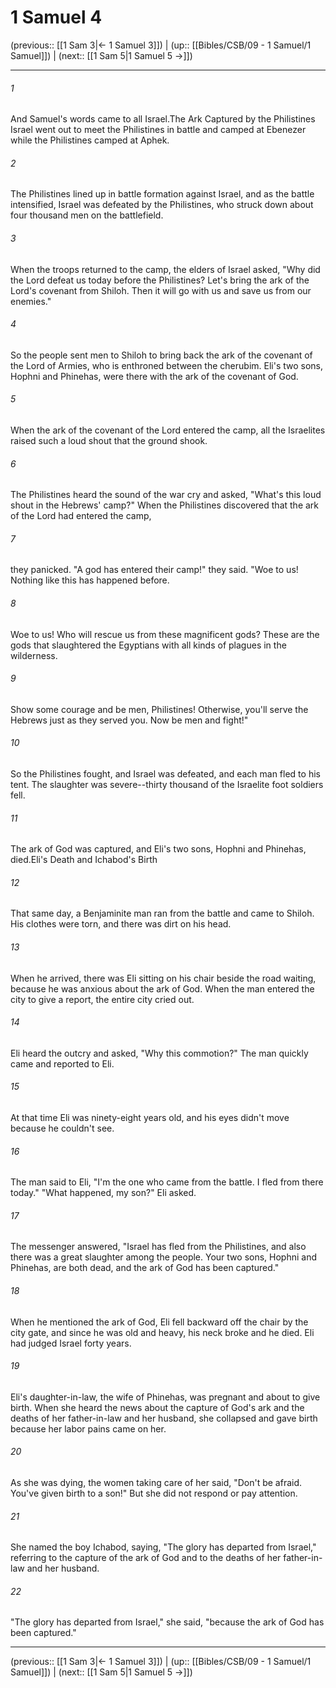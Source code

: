 # 1 Samuel 4

(previous:: [[1 Sam 3|← 1 Samuel 3]]) | (up:: [[Bibles/CSB/09 - 1 Samuel/1 Samuel]]) | (next:: [[1 Sam 5|1 Samuel 5 →]])

***


###### 1 
And Samuel's words came to all Israel.The Ark Captured by the Philistines Israel went out to meet the Philistines in battle and camped at Ebenezer while the Philistines camped at Aphek. 

###### 2 
The Philistines lined up in battle formation against Israel, and as the battle intensified, Israel was defeated by the Philistines, who struck down about four thousand men on the battlefield. 

###### 3 
When the troops returned to the camp, the elders of Israel asked, "Why did the Lord defeat us today before the Philistines? Let's bring the ark of the Lord's covenant from Shiloh. Then it will go with us and save us from our enemies." 

###### 4 
So the people sent men to Shiloh to bring back the ark of the covenant of the Lord of Armies, who is enthroned between the cherubim. Eli's two sons, Hophni and Phinehas, were there with the ark of the covenant of God. 

###### 5 
When the ark of the covenant of the Lord entered the camp, all the Israelites raised such a loud shout that the ground shook. 

###### 6 
The Philistines heard the sound of the war cry and asked, "What's this loud shout in the Hebrews' camp?" When the Philistines discovered that the ark of the Lord had entered the camp, 

###### 7 
they panicked. "A god has entered their camp!" they said. "Woe to us! Nothing like this has happened before. 

###### 8 
Woe to us! Who will rescue us from these magnificent gods? These are the gods that slaughtered the Egyptians with all kinds of plagues in the wilderness. 

###### 9 
Show some courage and be men, Philistines! Otherwise, you'll serve the Hebrews just as they served you. Now be men and fight!" 

###### 10 
So the Philistines fought, and Israel was defeated, and each man fled to his tent. The slaughter was severe--thirty thousand of the Israelite foot soldiers fell. 

###### 11 
The ark of God was captured, and Eli's two sons, Hophni and Phinehas, died.Eli's Death and Ichabod's Birth 

###### 12 
That same day, a Benjaminite man ran from the battle and came to Shiloh. His clothes were torn, and there was dirt on his head. 

###### 13 
When he arrived, there was Eli sitting on his chair beside the road waiting, because he was anxious about the ark of God. When the man entered the city to give a report, the entire city cried out. 

###### 14 
Eli heard the outcry and asked, "Why this commotion?" The man quickly came and reported to Eli. 

###### 15 
At that time Eli was ninety-eight years old, and his eyes didn't move because he couldn't see. 

###### 16 
The man said to Eli, "I'm the one who came from the battle. I fled from there today." "What happened, my son?" Eli asked. 

###### 17 
The messenger answered, "Israel has fled from the Philistines, and also there was a great slaughter among the people. Your two sons, Hophni and Phinehas, are both dead, and the ark of God has been captured." 

###### 18 
When he mentioned the ark of God, Eli fell backward off the chair by the city gate, and since he was old and heavy, his neck broke and he died. Eli had judged Israel forty years. 

###### 19 
Eli's daughter-in-law, the wife of Phinehas, was pregnant and about to give birth. When she heard the news about the capture of God's ark and the deaths of her father-in-law and her husband, she collapsed and gave birth because her labor pains came on her. 

###### 20 
As she was dying, the women taking care of her said, "Don't be afraid. You've given birth to a son!" But she did not respond or pay attention. 

###### 21 
She named the boy Ichabod, saying, "The glory has departed from Israel," referring to the capture of the ark of God and to the deaths of her father-in-law and her husband. 

###### 22 
"The glory has departed from Israel," she said, "because the ark of God has been captured."

***

(previous:: [[1 Sam 3|← 1 Samuel 3]]) | (up:: [[Bibles/CSB/09 - 1 Samuel/1 Samuel]]) | (next:: [[1 Sam 5|1 Samuel 5 →]])
